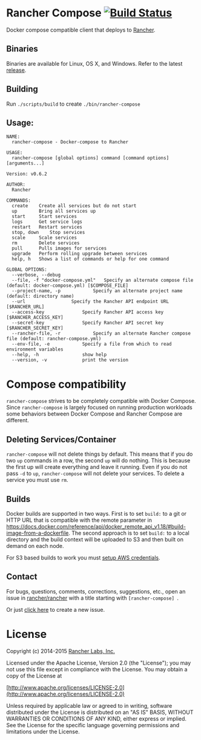 # Rancher Compose [![Build Status](http://ci.rancher.io/api/badge/github.com/rancher/rancher-compose/status.svg?branch=master)](http://ci.rancher.io/github.com/rancher/rancher-compose)

Docker compose compatible client that deploys to [Rancher](https://github.com/rancher/rancher).

## Binaries

Binaries are available for Linux, OS X, and Windows. Refer to the latest [release](https://github.com/rancher/rancher-compose/releases).

## Building
Run `./scripts/build` to create `./bin/rancher-compose`

## Usage:

```
NAME:
  rancher-compose - Docker-compose to Rancher

USAGE:
  rancher-compose [global options] command [command options] [arguments...]

Version: v0.6.2

AUTHOR:
  Rancher

COMMANDS:
  create	Create all services but do not start
  up		Bring all services up
  start		Start services
  logs		Get service logs
  restart	Restart services
  stop, down	Stop services
  scale		Scale services
  rm		Delete services
  pull		Pulls images for services
  upgrade	Perform rolling upgrade between services
  help, h	Shows a list of commands or help for one command
   
GLOBAL OPTIONS:
  --verbose, --debug
  --file, -f "docker-compose.yml"	Specify an alternate compose file (default: docker-compose.yml) [$COMPOSE_FILE]
  --project-name, -p 			Specify an alternate project name (default: directory name)
  --url 				Specify the Rancher API endpoint URL [$RANCHER_URL]
  --access-key 				Specify Rancher API access key [$RANCHER_ACCESS_KEY]
  --secret-key 				Specify Rancher API secret key [$RANCHER_SECRET_KEY]
  --rancher-file, -r 			Specify an alternate Rancher compose file (default: rancher-compose.yml)
  --env-file, -e 			Specify a file from which to read environment variables
  --help, -h				show help
  --version, -v				print the version
```

# Compose compatibility

`rancher-compose` strives to be completely compatible with Docker Compose.  Since `rancher-compose` is largely focused
on running production workloads some behaviors between Docker Compose and Rancher Compose are different.

## Deleting Services/Container

`rancher-compose` will not delete things by default.  This means that if you do two `up` commands in a row, the second `up` will
do nothing.  This is because the first up will create everything and leave it running.  Even if you do not pass `-d` to `up`,
`rancher-compose` will not delete your services.  To delete a service you must use `rm`.

## Builds

Docker builds are supported in two ways.  First is to set `build:` to a git or HTTP URL that is compatible with the remote parameter in https://docs.docker.com/reference/api/docker_remote_api_v1.18/#build-image-from-a-dockerfile.  The second approach is to set `build:` to a local directory and the build context will be uploaded to S3 and then built on demand on each node.

For S3 based builds to work you must [setup AWS credentials](https://github.com/aws/aws-sdk-go/#configuring-credentials).


## Contact
For bugs, questions, comments, corrections, suggestions, etc., open an issue in
 [rancher/rancher](//github.com/rancher/rancher/issues) with a title starting with `[rancher-compose] `.

Or just [click here](//github.com/rancher/rancher/issues/new?title=%5Brancher-compose%5D%20) to create a new issue.

# License
Copyright (c) 2014-2015 [Rancher Labs, Inc.](http://rancher.com)

Licensed under the Apache License, Version 2.0 (the "License");
you may not use this file except in compliance with the License.
You may obtain a copy of the License at

[http://www.apache.org/licenses/LICENSE-2.0](http://www.apache.org/licenses/LICENSE-2.0)

Unless required by applicable law or agreed to in writing, software
distributed under the License is distributed on an "AS IS" BASIS,
WITHOUT WARRANTIES OR CONDITIONS OF ANY KIND, either express or implied.
See the License for the specific language governing permissions and
limitations under the License.

